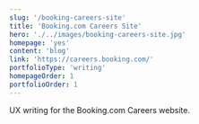 ```yaml
---
slug: '/booking-careers-site'
title: 'Booking.com Careers Site'
hero: './../images/booking-careers-site.jpg'
homepage: 'yes'
content: 'blog'
link: 'https://careers.booking.com/'
portfolioType: 'writing'
homepageOrder: 1
portfolioOrder: 1
---
```


UX writing for the Booking.com Careers website.
